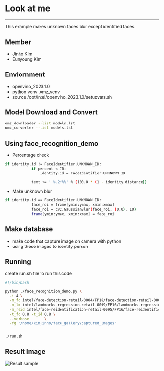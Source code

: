 # Look at me
---------------------------
This example makes unknown faces blur except identified faces.

## Member
- Jinho Kim
- Eunyoung Kim

## Enviornment
- openvino_2023.1.0
- python venv .omz_venv
- source /opt/intel/openvino_2023.1.0/setupvars.sh

## Model Download and Convert
```sh
omz_downloader --list models.lst
omz_converter --list models.lst
```

## Using face_recognition_demo
- Percentage check
```sh
if identity.id != FaceIdentifier.UNKNOWN_ID:
            if percent < 70:
                identity.id = FaceIdentifier.UNKNOWN_ID

            text += ' %.2f%%' % (100.0 * (1 - identity.distance))
```
- Make unknown blur
```sh
if identity.id == FaceIdentifier.UNKNOWN_ID:
            face_roi = frame[ymin:ymax, xmin:xmax]
            face_roi = cv2.GaussianBlur(face_roi, (0,0), 10)
            frame[ymin:ymax, xmin:xmax] = face_roi
```

## Make database
- make code that capture image on camera with python
- using these images to identify person

## Running
create run.sh file to run this code
```sh
#!/bin/bash

python ./face_recognition_demo.py \
  -i 4 \
  -m_fd intel/face-detection-retail-0004/FP16/face-detection-retail-0004.xml \
  -m_lm intel/landmarks-regression-retail-0009/FP16/landmarks-regression-retail-0009.xml \
  -m_reid intel/face-reidentification-retail-0095/FP16/face-reidentification-retail-0095.xml \
  -t_fd 0.8 -t_id 0.8 \
  --verbose       \
  -fg "/home/kimjinho/face_gallery/captured_images"


./run.sh
```

## Result Image
![Result sample]("pictures/sample_result.png")